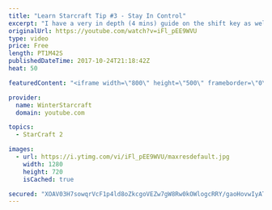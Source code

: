 ```yaml
---
title: "Learn Starcraft Tip #3 - Stay In Control"
excerpt: "I have a very in depth (4 mins) guide on the shift key as well here https://www.youtube.com/watch?v=7x9pHr544oY"
originalUrl: https://youtube.com/watch?v=iFl_pEE9WVU
type: video
price: Free
length: PT1M42S
publishedDateTime: 2017-10-24T21:18:42Z
heat: 50

featuredContent: "<iframe width=\"800\" height=\"500\" frameborder=\"0\" src=\"https://www.youtube.com/embed/iFl_pEE9WVU\" allow=\"accelerometer; autoplay; encrypted-media; gyroscope; picture-in-picture\" allowfullscreen></iframe>"

provider:
  name: WinterStarcraft
  domain: youtube.com

topics:
  - StarCraft 2

images:
  - url: https://i.ytimg.com/vi/iFl_pEE9WVU/maxresdefault.jpg
    width: 1280
    height: 720
    isCached: true

secured: "XOAV03H7sowqrVcF1p4ld8oZkcgoVEZw7gW8Rw0kOWlogcRRY/gaoHovwIyATNo1KtOCOAhfAlaOXrhuQ/dcyrcnd9be77B63R+Rs27iYy+9Aqz8Anr3Yq/ynBEobeblnakNDFDNcSQMQjmdQOFzaX+NgAlw7oPJ8np8a3vc3cMBE/YF4Z844tkuoGsA6IKjnqAngrSfe2viXqtQJmOQ8CTxt8VaBrcbz57G44Kvt8Q7IgiUfnkI9mIG2PDo0ior7E+WZncOtJaneFHuZ+DdfGGqjR+k+I9wRFYnm/+38342ctVplVCIGnTinxqtRQusipwR6gkHScj9wS1UeQeFKlfzQ6LGFjbidP71Gn9e2fBGYVzCVV6yfmGX77CapM8+iCCBTdkGj3eybDwiIpm2cKucDI0a0KFXVa9y3IbsVhk=;Dc8aH55y13HT50TBIKzkZg=="
---
```


